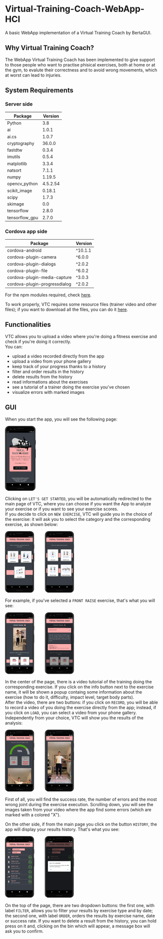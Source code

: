 # Virtual-Training-Coach-WebApp-HCI
A basic WebApp implementation of a Virtual Training Coach by BertaGUI.

## Why Virtual Training Coach? 
The WebApp Virtual Training Coach has been implemented to give support to those people who want to practise phisical exercises, both at home or at the gym, to evalute their correctness and to avoid wrong movements, which at worst can lead to injuries. 

## System Requirements 

### Server side
 
**Package** | **Version** 
---|--- 
Python | 3.8 
ai | 1.0.1
ai.cs | 1.0.7
cryptography | 36.0.0
fastdtw | 0.3.4
imutils | 0.5.4
matplotlib | 3.3.4
natsort | 7.1.1
numpy | 1.19.5
opencv_python | 4.5.2.54
scikit_image | 0.18.1
scipy | 1.7.3
skimage | 0.0
tensorflow | 2.8.0
tensorflow_gpu | 2.7.0

### Cordova app side

**Package** | **Version** 
---|--- 
cordova-android | ^10.1.1
cordova-plugin-camera | ^6.0.0
cordova-plugin-dialogs | ^2.0.2
cordova-plugin-file | ^6.0.2
cordova-plugin-media-capture | ^3.0.3
cordova-plugin-progressdialog | ^2.0.2

For the npm modules required, check [here](https://github.com/Nick22ll/Virtual-Training-Coach-App-HCI/blob/main/App/package-lock.json). <br>

To work properly, VTC requires some resource files (trainer video and other files); if you want to download all the files, you can do it [here]().

## Functionalities
VTC allows you to upload a video where you're doing a fitness exercise and check if you're doing it correctly. <br>
You can:
- upload a video recorded directly from the app
- upload a video from your phone gallery
- keep track of your progress thanks to a history
- filter and order results in the history
- delete results from the history
- read informations about the exercises
- see a tutorial of a trainer doing the exercise you've chosen
- visualize errors with marked images

## GUI
When you start the app, you will see the following page:
<p align="left"><img src=sample_images/homepage.png width="20%"></p>

Clicking on `LET'S GET STARTED`, you will be automatically redirected to the main page of VTC, where you can choose if you want the App to analyze your exercise or if you want to see your exercise scores.<br>
If you decide to click on `NEW EXERCISE`, VTC will guide you in the choice of the exercise: it will ask you to select the category and the corresponding exercise, as shown below:
<p align="left"><img src=sample_images/category_choose_ex.png width="45%"></p>

For example, if you've selected a `FRONT RAISE` exercise, that's what you will see:
<p align="left"><img src=sample_images/front_raise.png width="45%"></p>

In the center of the page, there is a video tutorial of the training doing the corresponding exercise. If you click on the info button next to the exercise name, it will be shown a popup containg some information about the exercise (how to do it, difficulty, impact level, target body parts). <br>
After the video, there are two buttons: if you click on `RECORD`, you will be able to record a video of you doing the exercise directly from the app; instead, if you click on `LOAD`, you can select a video from your phone gallery. <br>
Independently from your choice, VTC will show you the results of the analysis:

<p align="left"><img src=sample_images/results_and_errorframe.png width="45%"></p>

First of all, you will find the success rate, the number of errors and the most wrong joint during the exercise execution. Scrolling down, you will see the images taken from your video where the app find some errors (which are marked with a colored "X"). 

On the other side, if from the main page you click on the button `HISTORY`, the app will display your results history. That's what you see:
<p align="left"><img src=sample_images/history.png width="45%"></p>

On the top of the page, there are two dropdown buttons: the first one, with label `FILTER`, allows you to filter your results by exercise type and by date; the second one, with label `ORDER`, orders the results by exercise name, date or success rate. If you want to delete a result from the history, you can hold press on it and, clicking on the bin which will appear, a message box will ask you to confirm. 






